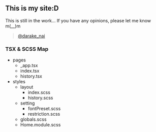## This is my site:D

This is still in the work...
If you have any opinions, please let me know m(__)m
>[@darake_nai](https://twitter.com/darake_nai)

### TSX & SCSS Map
* pages
    + _app.tsx
    + index.tsx
    + history.tsx
* styles
    + layout
        - index.scss
        - history.scss
    + setting
        - fontPreset.scss
        - restriction.scss
    + globals.scss
    + Home.module.scss
